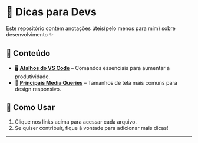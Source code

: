 # 📌 Dicas para Devs

Este repositório contém anotações úteis(pelo menos para mim) sobre desenvolvimento ✨
## 📂 Conteúdo

- 🖥️ [**Atalhos do VS Code**](./atalhos-VS-Code.md) – Comandos essenciais para aumentar a produtividade.
- 📱 [**Principais Media Queries**](./telas-responsivas.md) – Tamanhos de tela mais comuns para design responsivo.

## 🚀 Como Usar

1. Clique nos links acima para acessar cada arquivo.
2. Se quiser contribuir, fique à vontade para adicionar mais dicas!

---
